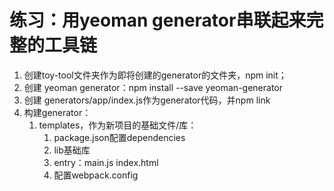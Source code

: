 # 练习：用yeoman generator串联起来完整的工具链
1. 创建toy-tool文件夹作为即将创建的generator的文件夹，npm init；
2. 创建 yeoman generator：npm install --save yeoman-generator
3. 创建 generators/app/index.js作为generator代码，并npm link
4. 构建generator：
   1. templates，作为新项目的基础文件/库：
      1. package.json配置dependencies
      2. lib基础库
      3. entry：main.js index.html
      4. 配置webpack.config
